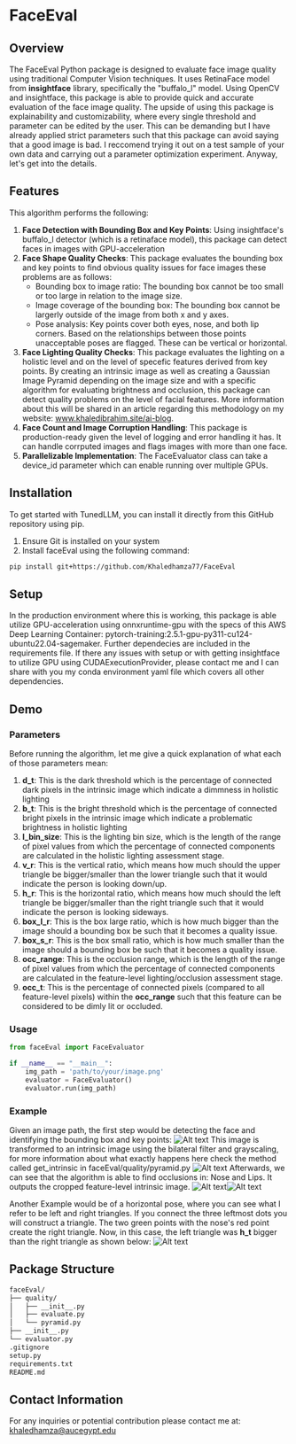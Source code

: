 # FaceEval

## Overview
The FaceEval Python package is designed to evaluate face image quality using traditional Computer Vision techniques. It uses RetinaFace model from **insightface** library, specifically the "buffalo_l" model. Using OpenCV and insightface, this package is able to provide quick and accurate evaluation of the face image quality. The upside of using this package is explainability and customizability, where every single threshold and parameter can be edited by the user. This can be demanding but I have already applied strict parameters such that this package can avoid saying that a good image is bad. I reccomend trying it out on a test sample of your own data and carrying out a parameter optimization experiment. Anyway, let's get into the details.

## Features
This algorithm performs the following:
1. **Face Detection with Bounding Box and Key Points**: Using insightface's buffalo_l detector (which is a retinaface model), this package can detect faces in images with GPU-acceleration
2. **Face Shape Quality Checks**: This package evaluates the bounding box and key points to find obvious quality issues for face images these problems are as follows:
    - Bounding box to image ratio: The bounding box cannot be too small or too large in relation to the image size.
    - Image coverage of the bounding box: The bounding box cannot be largerly outside of the image from both x and y axes.
    - Pose analysis: Key points cover both eyes, nose, and both lip corners. Based on the relationships between those points unacceptable poses are flagged. These can be vertical or horizontal.
3. **Face Lighting Quality Checks**: This package evaluates the lighting on a holistic level and on the level of specefic features derived from key points. By creating an intrinsic image as well as creating a Gaussian Image Pyramid depending on the image size and with a specific algorithm for evaluating brightness and occlusion, this package can detect quality problems on the level of facial features. More information about this will be shared in an article regarding this methodology on my website: www.khaledibrahim.site/ai-blog.
4. **Face Count and Image Corruption Handling**: This package is production-ready given the level of logging and error handling it has. It can handle corrputed images and flags images with more than one face.
5. **Parallelizable Implementation**: The FaceEvaluator class can take a device_id parameter which can enable running over multiple GPUs.

## Installation
To get started with TunedLLM, you can install it directly from this GitHub repository using pip.
1. Ensure Git is installed on your system
2. Install faceEval using the following command:
```bash
pip install git+https://github.com/Khaledhamza77/FaceEval
```

## Setup
In the production environment where this is working, this package is able utilize GPU-acceleration using onnxruntime-gpu with the specs of this AWS Deep Learning Container: pytorch-training:2.5.1-gpu-py311-cu124-ubuntu22.04-sagemaker. Further dependecies are included in the requirements file. If there any issues with setup or with getting insightface to utilize GPU using CUDAExecutionProvider, please contact me and I can share with you my conda environment yaml file which covers all other dependencies.

## Demo
### Parameters
Before running the algorithm, let me give a quick explanation of what each of those parameters mean:
1. **d_t**: This is the dark threshold which is the percentage of connected dark pixels in the intrinsic image which indicate a dimmness in holistic lighting
2. **b_t**: This is the bright threshold which is the percentage of connected bright pixels in the intrinsic image which indicate a problematic brightness in holistic lighting
3. **l_bin_size**: This is the lighting bin size, which is the length of the range of pixel values from which the percentage of connected components are calculated in the holistic lighting assessment stage.
4. **v_r**: This is the vertical ratio, which means how much should the upper triangle be bigger/smaller than the lower triangle such that it would indicate the person is looking down/up.
5. **h_r**: This is the horizontal ratio, which means how much should the left triangle be bigger/smaller than the right triangle such that it would indicate the person is looking sideways.
6. **box_l_r**: This is the box large ratio, which is how much bigger than the image should a bounding box be such that it becomes a quality issue.
7. **box_s_r**: This is the box small ratio, which is how much smaller than the image should a bounding box be such that it becomes a quality issue.
8. **occ_range**: This is the occlusion range, which is the length of the range of pixel values from which the percentage of connected components are calculated in the feature-level lighting/occlusion assessment stage.
9. **occ_t**: This is the percentage of connected pixels (compared to all feature-level pixels) within the **occ_range** such that this feature can be considered to be dimly lit or occluded.

### Usage
```python
from faceEval import FaceEvaluator

if __name__ == "__main__":
    img_path = 'path/to/your/image.png'
    evaluator = FaceEvaluator()
    evaluator.run(img_path)
```

### Example
Given an image path, the first step would be detecting the face and identifying the bounding box and key points:
![Alt text]('./demo/masked.png)
This image is transformed to an intrinsic image using the bilateral filter and grayscaling, for more information about what exactly happens here check the method called get_intrinsic in faceEval/quality/pyramid.py
![Alt text]('./demo/intrinsic.png)
Afterwards, we can see that the algorithm is able to find occlusions in: Nose and Lips. It outputs the cropped feature-level intrinsic image.
![Alt text]('./demo/occ1.png)![Alt text]('./demo/occ2.png)

Another Example would be of a horizontal pose, where you can see what I refer to be left and right triangles. If you connect the three leftmost dots you will construct a triangle. The two green points with the nose's red point create the right triangle. Now, in this case, the left triangle was **h_t** bigger than the right triangle as shown below:
![Alt text]('./demo/horizontal_pose.png)

## Package Structure
```bash
faceEval/
├── quality/
│   ├── __init__.py
│   ├── evaluate.py
│   └── pyramid.py
├── __init__.py
└── evaluator.py
.gitignore
setup.py
requirements.txt
README.md
```

## Contact Information
For any inquiries or potential contribution please contact me at: khaledhamza@aucegypt.edu